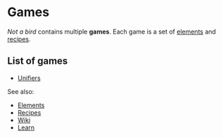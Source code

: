 # Games

_Not a bird_ contains multiple **games**. Each game is a set of [elements](/wiki/elements) and [recipes](/wiki/recipes).

## List of games

* [Unifiers](/wiki/games/unifiers)

See also:

* [Elements](/wiki/elements)
* [Recipes](/wiki/recipes)
* [Wiki](/wiki/index)
* [Learn](/learn/index)